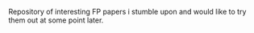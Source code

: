 Repository of interesting FP papers i stumble upon and would like to try them out at some point later.
